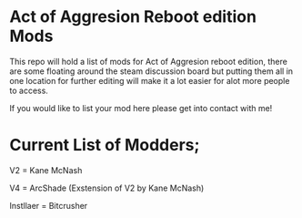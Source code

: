 # Act of Aggresion Reboot edition Mods

This repo will hold a list of mods for Act of Aggresion reboot edition, there are some floating around the steam discussion board but putting them all in one location for further editing will make it a lot easier for alot more people to access.

If you would like to list your mod here please get into contact with me!

# Current List of Modders;

V2 = Kane McNash

V4 = ArcShade (Exstension of V2 by Kane McNash)

Instllaer = Bitcrusher
